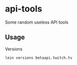 # api-tools

Some random useless API tools

## Usage

Versions

    lein versions betaapi.twitch.tv
